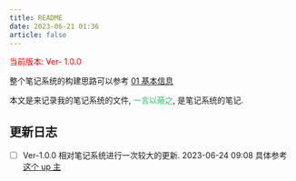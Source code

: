 ```yaml
---
title: README
date: 2023-06-21 01:36
article: false
---
```


<font color="#ff0000">当前版本: Ver- 1.0.0</font>

整个笔记系统的构建思路可以参考 [01 基本信息](0基本信息/01%20基本信息)

本文是来记录我的笔记系统的文件, <font color="#2DC26B">一言以蔽之</font>, 是笔记系统的笔记.

## 更新日志

- [ ] Ver-1.0.0 相对笔记系统进行一次较大的更新. 2023-06-24 09:08 具体参考 [这个 up 主](https://publish.obsidian.md/thesaurus/)
